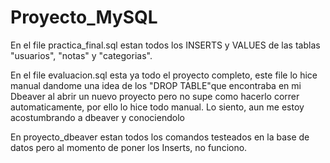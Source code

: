 # Proyecto_MySQL

En el file practica_final.sql estan todos los INSERTS y VALUES de las tablas "usuarios", "notas" y "categorias".

En el file evaluacion.sql esta ya todo el proyecto completo, este file lo hice manual dandome una idea de los "DROP TABLE"que encontraba en mi Dbeaver al abrir un nuevo proyecto pero no supe como hacerlo correr automaticamente, por ello lo hice todo manual. Lo siento, aun me estoy acostumbrando a dbeaver y conociendolo 

En proyecto_dbeaver estan todos los comandos testeados en la base de datos pero al momento de poner los Inserts, no funciono. 
